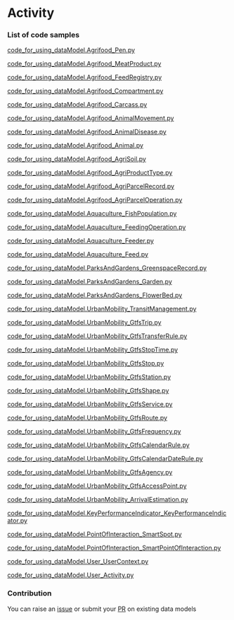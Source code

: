 # Activity

### List of code samples 

<!-- 50-List of code -->

<!-- [code entry](link) -->
[code_for_using_dataModel.Agrifood_Pen.py](https://github.com/smart-data-models/dataModel.Agrifood/blob/master/Pen/code/code_for_using_dataModel.Agrifood_Pen.py)

[code_for_using_dataModel.Agrifood_MeatProduct.py](https://github.com/smart-data-models/dataModel.Agrifood/blob/master/MeatProduct/code/code_for_using_dataModel.Agrifood_MeatProduct.py)

[code_for_using_dataModel.Agrifood_FeedRegistry.py](https://github.com/smart-data-models/dataModel.Agrifood/blob/master/FeedRegistry/code/code_for_using_dataModel.Agrifood_FeedRegistry.py)

[code_for_using_dataModel.Agrifood_Compartment.py](https://github.com/smart-data-models/dataModel.Agrifood/blob/master/Compartment/code/code_for_using_dataModel.Agrifood_Compartment.py)

[code_for_using_dataModel.Agrifood_Carcass.py](https://github.com/smart-data-models/dataModel.Agrifood/blob/master/Carcass/code/code_for_using_dataModel.Agrifood_Carcass.py)

[code_for_using_dataModel.Agrifood_AnimalMovement.py](https://github.com/smart-data-models/dataModel.Agrifood/blob/master/AnimalMovement/code/code_for_using_dataModel.Agrifood_AnimalMovement.py)

[code_for_using_dataModel.Agrifood_AnimalDisease.py](https://github.com/smart-data-models/dataModel.Agrifood/blob/master/AnimalDisease/code/code_for_using_dataModel.Agrifood_AnimalDisease.py)

[code_for_using_dataModel.Agrifood_Animal.py](https://github.com/smart-data-models/dataModel.Agrifood/blob/master/Animal/code/code_for_using_dataModel.Agrifood_Animal.py)

[code_for_using_dataModel.Agrifood_AgriSoil.py](https://github.com/smart-data-models/dataModel.Agrifood/blob/master/AgriSoil/code/code_for_using_dataModel.Agrifood_AgriSoil.py)

[code_for_using_dataModel.Agrifood_AgriProductType.py](https://github.com/smart-data-models/dataModel.Agrifood/blob/master/AgriProductType/code/code_for_using_dataModel.Agrifood_AgriProductType.py)

[code_for_using_dataModel.Agrifood_AgriParcelRecord.py](https://github.com/smart-data-models/dataModel.Agrifood/blob/master/AgriParcelRecord/code/code_for_using_dataModel.Agrifood_AgriParcelRecord.py)

[code_for_using_dataModel.Agrifood_AgriParcelOperation.py](https://github.com/smart-data-models/dataModel.Agrifood/blob/master/AgriParcelOperation/code/code_for_using_dataModel.Agrifood_AgriParcelOperation.py)

[code_for_using_dataModel.Aquaculture_FishPopulation.py](https://github.com/smart-data-models/dataModel.Aquaculture/blob/master/FishPopulation/code/code_for_using_dataModel.Aquaculture_FishPopulation.py)

[code_for_using_dataModel.Aquaculture_FeedingOperation.py](https://github.com/smart-data-models/dataModel.Aquaculture/blob/master/FeedingOperation/code/code_for_using_dataModel.Aquaculture_FeedingOperation.py)

[code_for_using_dataModel.Aquaculture_Feeder.py](https://github.com/smart-data-models/dataModel.Aquaculture/blob/master/Feeder/code/code_for_using_dataModel.Aquaculture_Feeder.py)

[code_for_using_dataModel.Aquaculture_Feed.py](https://github.com/smart-data-models/dataModel.Aquaculture/blob/master/Feed/code/code_for_using_dataModel.Aquaculture_Feed.py)

[code_for_using_dataModel.ParksAndGardens_GreenspaceRecord.py](https://github.com/smart-data-models/dataModel.ParksAndGardens/blob/master/GreenspaceRecord/code/code_for_using_dataModel.ParksAndGardens_GreenspaceRecord.py)

[code_for_using_dataModel.ParksAndGardens_Garden.py](https://github.com/smart-data-models/dataModel.ParksAndGardens/blob/master/Garden/code/code_for_using_dataModel.ParksAndGardens_Garden.py)

[code_for_using_dataModel.ParksAndGardens_FlowerBed.py](https://github.com/smart-data-models/dataModel.ParksAndGardens/blob/master/FlowerBed/code/code_for_using_dataModel.ParksAndGardens_FlowerBed.py)

[code_for_using_dataModel.UrbanMobility_TransitManagement.py](https://github.com/smart-data-models/dataModel.UrbanMobility/blob/master/TransitManagement/code/code_for_using_dataModel.UrbanMobility_TransitManagement.py)

[code_for_using_dataModel.UrbanMobility_GtfsTrip.py](https://github.com/smart-data-models/dataModel.UrbanMobility/blob/master/GtfsTrip/code/code_for_using_dataModel.UrbanMobility_GtfsTrip.py)

[code_for_using_dataModel.UrbanMobility_GtfsTransferRule.py](https://github.com/smart-data-models/dataModel.UrbanMobility/blob/master/GtfsTransferRule/code/code_for_using_dataModel.UrbanMobility_GtfsTransferRule.py)

[code_for_using_dataModel.UrbanMobility_GtfsStopTime.py](https://github.com/smart-data-models/dataModel.UrbanMobility/blob/master/GtfsStopTime/code/code_for_using_dataModel.UrbanMobility_GtfsStopTime.py)

[code_for_using_dataModel.UrbanMobility_GtfsStop.py](https://github.com/smart-data-models/dataModel.UrbanMobility/blob/master/GtfsStop/code/code_for_using_dataModel.UrbanMobility_GtfsStop.py)

[code_for_using_dataModel.UrbanMobility_GtfsStation.py](https://github.com/smart-data-models/dataModel.UrbanMobility/blob/master/GtfsStation/code/code_for_using_dataModel.UrbanMobility_GtfsStation.py)

[code_for_using_dataModel.UrbanMobility_GtfsShape.py](https://github.com/smart-data-models/dataModel.UrbanMobility/blob/master/GtfsShape/code/code_for_using_dataModel.UrbanMobility_GtfsShape.py)

[code_for_using_dataModel.UrbanMobility_GtfsService.py](https://github.com/smart-data-models/dataModel.UrbanMobility/blob/master/GtfsService/code/code_for_using_dataModel.UrbanMobility_GtfsService.py)

[code_for_using_dataModel.UrbanMobility_GtfsRoute.py](https://github.com/smart-data-models/dataModel.UrbanMobility/blob/master/GtfsRoute/code/code_for_using_dataModel.UrbanMobility_GtfsRoute.py)

[code_for_using_dataModel.UrbanMobility_GtfsFrequency.py](https://github.com/smart-data-models/dataModel.UrbanMobility/blob/master/GtfsFrequency/code/code_for_using_dataModel.UrbanMobility_GtfsFrequency.py)

[code_for_using_dataModel.UrbanMobility_GtfsCalendarRule.py](https://github.com/smart-data-models/dataModel.UrbanMobility/blob/master/GtfsCalendarRule/code/code_for_using_dataModel.UrbanMobility_GtfsCalendarRule.py)

[code_for_using_dataModel.UrbanMobility_GtfsCalendarDateRule.py](https://github.com/smart-data-models/dataModel.UrbanMobility/blob/master/GtfsCalendarDateRule/code/code_for_using_dataModel.UrbanMobility_GtfsCalendarDateRule.py)

[code_for_using_dataModel.UrbanMobility_GtfsAgency.py](https://github.com/smart-data-models/dataModel.UrbanMobility/blob/master/GtfsAgency/code/code_for_using_dataModel.UrbanMobility_GtfsAgency.py)

[code_for_using_dataModel.UrbanMobility_GtfsAccessPoint.py](https://github.com/smart-data-models/dataModel.UrbanMobility/blob/master/GtfsAccessPoint/code/code_for_using_dataModel.UrbanMobility_GtfsAccessPoint.py)

[code_for_using_dataModel.UrbanMobility_ArrivalEstimation.py](https://github.com/smart-data-models/dataModel.UrbanMobility/blob/master/ArrivalEstimation/code/code_for_using_dataModel.UrbanMobility_ArrivalEstimation.py)

[code_for_using_dataModel.KeyPerformanceIndicator_KeyPerformanceIndicator.py](https://github.com/smart-data-models/dataModel.KeyPerformanceIndicator/blob/master/KeyPerformanceIndicator/code/code_for_using_dataModel.KeyPerformanceIndicator_KeyPerformanceIndicator.py)

[code_for_using_dataModel.PointOfInteraction_SmartSpot.py](https://github.com/smart-data-models/dataModel.PointOfInteraction/blob/master/SmartSpot/code/code_for_using_dataModel.PointOfInteraction_SmartSpot.py)

[code_for_using_dataModel.PointOfInteraction_SmartPointOfInteraction.py](https://github.com/smart-data-models/dataModel.PointOfInteraction/blob/master/SmartPointOfInteraction/code/code_for_using_dataModel.PointOfInteraction_SmartPointOfInteraction.py)

[code_for_using_dataModel.User_UserContext.py](https://github.com/smart-data-models/dataModel.User/blob/master/UserContext/code/code_for_using_dataModel.User_UserContext.py)

[code_for_using_dataModel.User_Activity.py](https://github.com/smart-data-models/dataModel.User/blob/master/Activity/code/code_for_using_dataModel.User_Activity.py)


<!-- /50-List of code -->

### Contribution
You can raise an [issue](https://github.com/smart-data-models/dataModel.User/issues) or submit your [PR](https://github.com/smart-data-models/dataModel.User/pulls) on existing data models
